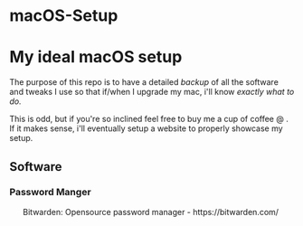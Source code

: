 # macOS-Setup

<h1>My ideal macOS setup</h1>

The purpose of this repo is to have a detailed *backup* of all the software and tweaks I use so that if/when I upgrade my mac, i'll know *exactly what to do.*

This is odd, but if you're so inclined feel free to buy me a cup of coffee @ .
If it makes sense, i'll eventually setup a website to properly showcase my setup.

<h2>Software</h2>

<h3>Password Manger</h3>
<ul>Bitwarden: Opensource password manager - https://bitwarden.com/<ul>
